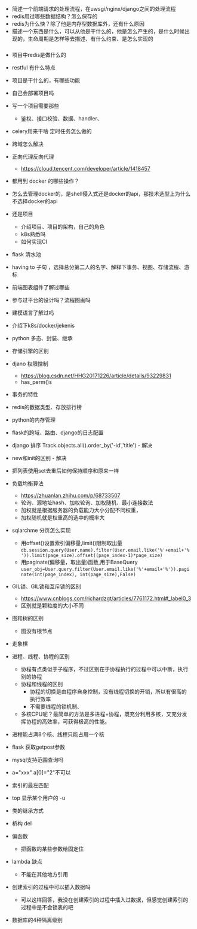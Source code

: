 - 简述一个前端请求的处理流程，在uwsgi/nginx/django之间的处理流程
- redis用过哪些数据结构？怎么保存的
- redis为什么快？除了他是内存型数据库外，还有什么原因
- 描述一个东西是什么，可以从他是干什么的，他是怎么产生的，是什么时候出现的，生命周期是怎样等去描述、有什么约束、是怎么实现的
### 
- 项目中redis是做什么的
- restful 有什么特点
- 项目是干什么的，有哪些功能
- 自己会部署项目吗
- 写一个项目需要那些
    - 鉴权、接口校验、数据、handler、
- celery用来干啥 定时任务怎么做的
- 跨域怎么解决
- 正向代理反向代理
    - https://cloud.tencent.com/developer/article/1418457
- 都用到 docker 的哪些操作？
- 怎么去管理docker的，是shell侵入式还是docker的api，那技术选型上为什么不选择docker的api
- 还是项目
    - 介绍项目、项目的架构，自己的角色
    - k8s熟悉吗
    - 如何实现CI
- flask 清水池
- having to 子句 ，选择总分第二人的名字、解释下事务、视图、存储流程、游标
- 前端图表组件了解过哪些
- 参与过平台的设计吗？流程图画吗
- 建模语言了解过吗
- 介绍下k8s/docker/jekenis
- python 多态、封装、继承
- 存储引擎的区别
- djano 权限控制
    - https://blog.csdn.net/HHG20171226/article/details/93229831
    - has_perm()s
- 事务的特性
- redis的数据类型、存放排行榜
- python的内存管理
- flask的跨域、路由、django的日志配置
- django 排序 Track.objects.all().order_by('-id','title') - 解决
- new和init的区别 - 解决
- 把列表使用set去重后如何保持顺序和原来一样
- 负载均衡算法
    - https://zhuanlan.zhihu.com/p/68733507
    - 轮询、源地址hash、加权轮询、加权随机、最小连接数法
    - 加权就是根据服务器的负载能力大小分配不同权重，
    - 加权随机就是权重高的选中的概率大
- sqlarchme 分页怎么实现
    - 用offset()设置索引偏移量,limit()限制取出量 `db.session.query(User.name).filter(User.email.like('%'+email+'%')).limit(page_size).offset((page_index-1)*page_size)`
    - 用paginate(偏移量，取出量)函数,用于BaseQuery `user_obj=User.query.filter(User.email.like('%'+email+'%')).paginate(int(page_index), int(page_size),False)`
- GIL锁、GIL锁和互斥锁的区别
    - https://www.cnblogs.com/richardzgt/articles/7761172.html#_label0_3
    - 区别就是颗粒度的大小不同
- 图和树的区别
    - 图没有根节点
- 走象棋
- 进程、线程、协程的区别
    - 协程有点类似于子程序，不过区别在于协程执行的过程中可以中断，执行别的协程
    - 协程和线程的区别
        - 协程的切换是由程序自身控制，没有线程切换的开销，所以有很高的执行效率
        - 不需要线程的锁机制、
    - 多核CPU呢？最简单的方法是多进程+协程，既充分利用多核，又充分发挥协程的高效率，可获得极高的性能。
- 进程能占满8个核、线程只能占用一个核
- flask 获取getpost参数
- mysql支持范围查询吗
- a="xxx" a[0]="2"不可以
- 索引的最左匹配

- top 显示某个用户的 -u
- 类的继承方式
- 析构 del
- 偏函数
    - 把函数的某些参数给固定住
- lambda 缺点
    - 不能在其他地方引用
- 创建索引的过程中可以插入数据吗
    - 可以这样回答，我没在创建索引的过程中插入过数据，但感觉创建索引的过程中是不会锁表的吧
- 数据库的4种隔离级别


